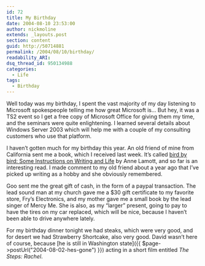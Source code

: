 ```yaml
---
id: 72
title: My Birthday
date: 2004-08-10 23:53:00
author: nickmoline
extends: _layouts.post
section: content
guid: http://50714881
permalink: /2004/08/10/birthday/
readability_ARI:
dsq_thread_id: 950134988
categories:
  - Life
tags:
  - Birthday
---
```

Well today was my birthday, I spent the vast majority of my day listening to Microsoft spokespeople telling me how great Microsoft is&#8230; But hey, it was a TS2 event so I get a free copy of Microsoft Office for giving them my time, and the seminars were quite enlightening. I learned several details about Windows Server 2003 which will help me with a couple of my consulting customers who use that platform.

<!--more-->

I haven&#8217;t gotten much for my birthday this year. An old friend of mine from California sent me a book, which I received last week. It&#8217;s called [bird by bird: Some Instructions on Writing and Life](http://www.amazon.com/exec/obidos/ASIN/0385480016/nickdotpro-20) by Anne Lamott, and so far is an interesting read. I made comment to my old friend about a year ago that I&#8217;ve picked up writing as a hobby and she obviously remembered.

Goo sent me the great gift of cash, in the form of a paypal transaction. The lead sound man at my church gave me a $30 gift certificate to my favorite store, Fry&#8217;s Electronics, and my mother gave me a small book by the lead singer of Mercy Me. She is also, as my &#8220;larger&#8221; present, going to pay to have the tires on my car replaced, which will be nice, because I haven&#8217;t been able to drive anywhere lately.

For my birthday dinner tonight we had steaks, which were very good, and for desert we had Strawberry Shortcake, also very good. David wasn&#8217;t here of course, because [he is still in Washington state]({{ $page->postUrl("2004-08-02-hes-gone") }}) acting in a short film entitled _The Steps: Rachel_.
